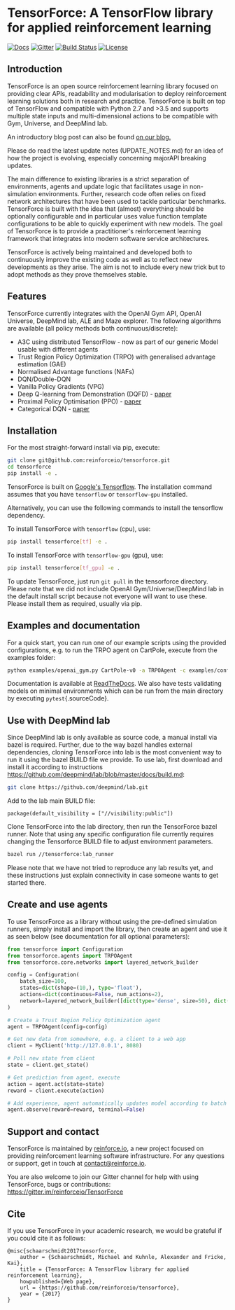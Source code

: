TensorForce: A TensorFlow library for applied reinforcement learning
====================================================================

[![Docs](https://readthedocs.org/projects/tensorforce/badge)](http://tensorforce.readthedocs.io/en/latest/)
[![Gitter](https://badges.gitter.im/reinforceio/TensorForce.svg)](https://gitter.im/reinforceio/TensorForce?utm_source=badge&utm_medium=badge&utm_campaign=pr-badge&utm_content=badge)
[![Build Status](https://travis-ci.org/reinforceio/tensorforce.svg?branch=master)](https://travis-ci.org/reinforceio/tensorforce)
[![License](https://img.shields.io/badge/license-Apache%202.0-blue.svg)](https://github.com/reinforceio/tensorforce/blob/master/LICENSE)

Introduction
------------

TensorForce is an open source reinforcement learning library focused on
providing clear APIs, readability and modularisation to deploy
reinforcement learning solutions both in research and practice.
TensorForce is built on top of TensorFlow and compatible with Python 2.7
and &gt;3.5 and supports multiple state inputs and multi-dimensional
actions to be compatible with Gym, Universe, and DeepMind lab.

An introductory blog post can also be found [on our blog.](https://reinforce.io/blog/introduction-to-tensorforce)

Please do read the latest update notes (UPDATE_NOTES.md) for an idea of how the project is evolving, especially
concerning majorAPI breaking updates.

The main difference to existing libraries is a strict separation of
environments, agents and update logic that facilitates usage in
non-simulation environments. Further, research code often relies on
fixed network architectures that have been used to tackle particular
benchmarks. TensorForce is built with the idea that (almost) everything
should be optionally configurable and in particular uses value function
template configurations to be able to quickly experiment with new
models. The goal of TensorForce is to provide a practitioner's
reinforcement learning framework that integrates into modern software
service architectures.

TensorForce is actively being maintained and developed both to
continuously improve the existing code as well as to reflect new
developments as they arise. The aim is not to
include every new trick but to adopt methods as
they prove themselves stable.

Features
--------

TensorForce currently integrates with the OpenAI Gym API, OpenAI
Universe, DeepMind lab, ALE and Maze explorer. The following algorithms are available (all
policy methods both continuous/discrete):

-  A3C using distributed TensorFlow - now as part of our generic Model
    usable with different agents
-  Trust Region Policy Optimization (TRPO) with generalised advantage
    estimation (GAE)
-  Normalised Advantage functions (NAFs)
-  DQN/Double-DQN
-  Vanilla Policy Gradients (VPG)
-  Deep Q-learning from Demonstration (DQFD) -
    [paper](https://arxiv.org/abs/1704.03732)
-  Proximal Policy Optimisation (PPO) - [paper](https://arxiv.org/abs/1707.06347)
-  Categorical DQN - [paper](https://arxiv.org/abs/1707.06887) 

Installation
------------

For the most straight-forward install via pip, execute:

```bash
git clone git@github.com:reinforceio/tensorforce.git
cd tensorforce
pip install -e .
```

TensorForce is built on [Google's Tensorflow](https://www.tensorflow.org/). The installation command assumes
that you have `tensorflow` or `tensorflow-gpu` installed.

Alternatively, you can use the following commands to install the tensorflow dependency.

To install TensorForce with `tensorflow` (cpu), use:

```bash
pip install tensorforce[tf] -e .
```

To install TensorForce with `tensorflow-gpu` (gpu), use:

```bash
pip install tensorforce[tf_gpu] -e .
```

To update TensorForce, just run `git pull` in the tensorforce directory.
Please note that we did not include OpenAI Gym/Universe/DeepMind lab in
the default install script because not everyone will want to use these.
Please install them as required, usually via pip.

Examples and documentation
--------------------------

For a quick start, you can run one of our example scripts using the
provided configurations, e.g. to run the TRPO agent on CartPole, execute
from the examples folder:

```bash
python examples/openai_gym.py CartPole-v0 -a TRPOAgent -c examples/configs/trpo_cartpole.json -n examples/configs/trpo_cartpole_network.json
```

Documentation is available at
[ReadTheDocs](http://tensorforce.readthedocs.io). We also have tests
validating models on minimal environments which can be run from the main
directory by executing `pytest`{.sourceCode}.

Use with DeepMind lab
---------------------

Since DeepMind lab is only available as source code, a manual install
via bazel is required. Further, due to the way bazel handles external
dependencies, cloning TensorForce into lab is the most convenient way to
run it using the bazel BUILD file we provide. To use lab, first download
and install it according to instructions
<https://github.com/deepmind/lab/blob/master/docs/build.md>:

```bash
git clone https://github.com/deepmind/lab.git
```

Add to the lab main BUILD file:

```
package(default_visibility = ["//visibility:public"])
```

Clone TensorForce into the lab directory, then run the TensorForce bazel runner. Note that using any specific configuration file
currently requires changing the Tensorforce BUILD file to adjust environment parameters.

```bash
bazel run //tensorforce:lab_runner
```

Please note that we have not tried to reproduce any lab results yet, and
these instructions just explain connectivity in case someone wants to
get started there.

Create and use agents
---------------------

To use TensorForce as a library without using the pre-defined simulation
runners, simply install and import the library, then create an agent and
use it as seen below (see documentation for all optional parameters):

```python
from tensorforce import Configuration
from tensorforce.agents import TRPOAgent
from tensorforce.core.networks import layered_network_builder

config = Configuration(
    batch_size=100,
    states=dict(shape=(10,), type='float'),
    actions=dict(continuous=False, num_actions=2),
    network=layered_network_builder([dict(type='dense', size=50), dict(type='dense', size=50)])
)

# Create a Trust Region Policy Optimization agent
agent = TRPOAgent(config=config)

# Get new data from somewhere, e.g. a client to a web app
client = MyClient('http://127.0.0.1', 8080)

# Poll new state from client
state = client.get_state()

# Get prediction from agent, execute
action = agent.act(state=state)
reward = client.execute(action)

# Add experience, agent automatically updates model according to batch size
agent.observe(reward=reward, terminal=False)
```




Support and contact
-------------------

TensorForce is maintained by [reinforce.io](https://reinforce.io), a new
project focused on providing reinforcement learning software
infrastructure. For any questions or support, get in touch at
<contact@reinforce.io>.

You are also welcome to join our Gitter channel for help with using
TensorForce, bugs or contributions:
[<https://gitter.im/reinforceio/TensorForce>](https://gitter.im/reinforceio/TensorForce)


Cite
----

If you use TensorForce in your academic research, we would be grateful if you could cite it as follows:

```
@misc{schaarschmidt2017tensorforce,
    author = {Schaarschmidt, Michael and Kuhnle, Alexander and Fricke, Kai},
    title = {TensorForce: A TensorFlow library for applied reinforcement learning},
    howpublished={Web page},
    url = {https://github.com/reinforceio/tensorforce},
    year = {2017}
}
```
